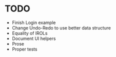 # TODO

- Finish Login example
- Change Undo-Redo to use better data structure
- Equality of IROLs
- Document UI helpers
- Prose
- Proper tests
